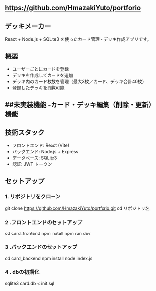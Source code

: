 ## https://github.com/HmazakiYuto/portforio

## デッキメーカー

React + Node.js + SQLite3 を使ったカード管理・デッキ作成アプリです。

## 概要
- ユーザーごとにカードを登録
- デッキを作成してカードを追加
- デッキ内のカード枚数を管理（最大3枚／カード、デッキ合計40枚）
- 登録したデッキを閲覧可能

##未実装機能
-カード・デッキ編集（削除・更新）機能
-

## 技術スタック
- フロントエンド: React (Vite)
- バックエンド: Node.js + Express
- データベース: SQLite3
- 認証: JWT トークン

## セットアップ

### 1. リポジトリをクローン

git clone https://github.com/HmazakiYuto/portforio.git
cd リポジトリ名

### 2 .フロントエンドのセットアップ
cd card_frontend
npm install
npm run dev

### 3 .バックエンドのセットアップ
cd card_backend
npm install
node index.js

### 4 . dbの初期化
sqlite3 card.db < init.sql



